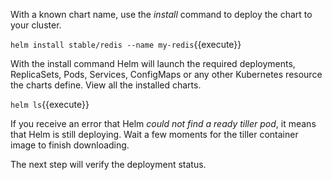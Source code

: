 With a known chart name, use the _install_ command to deploy the chart to your cluster.

`helm install stable/redis --name my-redis`{{execute}}

With the install command Helm will launch the required deployments, ReplicaSets, Pods, Services, ConfigMaps or any other Kubernetes resource the charts define. View all the installed charts.

`helm ls`{{execute}}

If you receive an error that Helm _could not find a ready tiller pod_, it means that Helm is still deploying. Wait a few moments for the tiller container image to finish downloading.

The next step will verify the deployment status.
